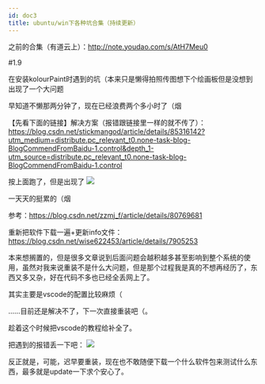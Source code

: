 ```yaml
---
id: doc3
title: ubuntu/win下各种坑合集（持续更新）
---
```


之前的合集（有道云上）：http://note.youdao.com/s/AtH7Meu0

#1.9

在安装kolourPaint时遇到的坑（本来只是懒得拍照传图想下个绘画板但是没想到出现了一个大问题

早知道不懒那两分钟了，现在已经浪费两个多小时了（烟

【先看下面的链接】解决方案（报错跟链接里一样的就不传了）：https://blog.csdn.net/stickmangod/article/details/85316142?utm_medium=distribute.pc_relevant_t0.none-task-blog-BlogCommendFromBaidu-1.control&depth_1-utm_source=distribute.pc_relevant_t0.none-task-blog-BlogCommendFromBaidu-1.control

按上面跑了，但是出现了
![](https://image-up-1304421499.cos.ap-guangzhou.myqcloud.com/img/20210109143204.png)

一天天的挺累的（烟

参考：https://blog.csdn.net/zzmj_f/article/details/80769681

重新把软件下载一遍+更新info文件：https://blog.csdn.net/wise622453/article/details/7905253

本来想搁置的，但是很多文章说到后面问题会越积越多甚至影响到整个系统的使用，虽然对我来说重装不是什么大问题，但是那个过程我是真的不想再经历了，东西又多又杂，好在代码不多也已经全丢网上了。

其实主要是vscode的配置比较麻烦（

……目前还是解决不了，下一次直接重装吧（。

趁着这个时候把vscode的教程给补全了。

把遇到的报错丢一下吧：
![](https://image-up-1304421499.cos.ap-guangzhou.myqcloud.com/img/20210109150235.png)

反正就是，可能，迟早要重装，现在也不敢随便下载一个什么软件包来测试什么东西，最多就是update一下求个安心了。




